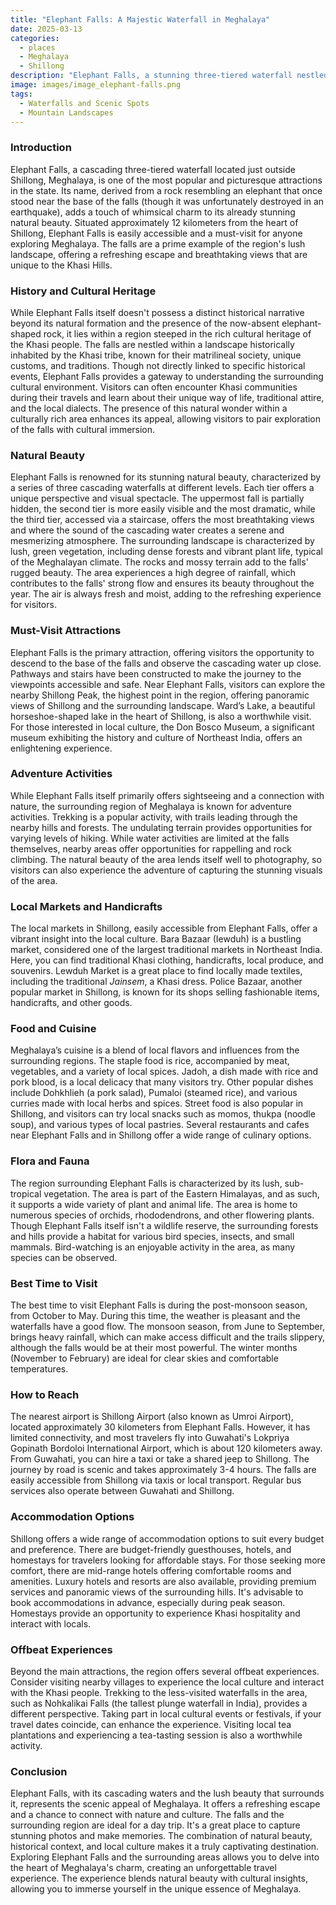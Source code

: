 ```yaml
---
title: "Elephant Falls: A Majestic Waterfall in Meghalaya"
date: 2025-03-13
categories:
  - places
  - Meghalaya
  - Shillong
description: "Elephant Falls, a stunning three-tiered waterfall nestled in the lush green hills of Meghalaya, offers a mesmerizing experience for nature lovers and trekkers alike. Located about 20 km from Shillong, this breathtaking cascade is a must-visit destination that captivates all who venture there."
image: images/image_elephant-falls.png
tags: 
  - Waterfalls and Scenic Spots
  - Mountain Landscapes
---
```



### **Introduction**

Elephant Falls, a cascading three-tiered waterfall located just outside Shillong, Meghalaya, is one of the most popular and picturesque attractions in the state. Its name, derived from a rock resembling an elephant that once stood near the base of the falls (though it was unfortunately destroyed in an earthquake), adds a touch of whimsical charm to its already stunning natural beauty. Situated approximately 12 kilometers from the heart of Shillong, Elephant Falls is easily accessible and a must-visit for anyone exploring Meghalaya. The falls are a prime example of the region's lush landscape, offering a refreshing escape and breathtaking views that are unique to the Khasi Hills.



### **History and Cultural Heritage**

While Elephant Falls itself doesn't possess a distinct historical narrative beyond its natural formation and the presence of the now-absent elephant-shaped rock, it lies within a region steeped in the rich cultural heritage of the Khasi people. The falls are nestled within a landscape historically inhabited by the Khasi tribe, known for their matrilineal society, unique customs, and traditions. Though not directly linked to specific historical events, Elephant Falls provides a gateway to understanding the surrounding cultural environment. Visitors can often encounter Khasi communities during their travels and learn about their unique way of life, traditional attire, and the local dialects. The presence of this natural wonder within a culturally rich area enhances its appeal, allowing visitors to pair exploration of the falls with cultural immersion.

### **Natural Beauty**

Elephant Falls is renowned for its stunning natural beauty, characterized by a series of three cascading waterfalls at different levels. Each tier offers a unique perspective and visual spectacle. The uppermost fall is partially hidden, the second tier is more easily visible and the most dramatic, while the third tier, accessed via a staircase, offers the most breathtaking views and where the sound of the cascading water creates a serene and mesmerizing atmosphere. The surrounding landscape is characterized by lush, green vegetation, including dense forests and vibrant plant life, typical of the Meghalayan climate. The rocks and mossy terrain add to the falls' rugged beauty. The area experiences a high degree of rainfall, which contributes to the falls' strong flow and ensures its beauty throughout the year. The air is always fresh and moist, adding to the refreshing experience for visitors.



### **Must-Visit Attractions**

Elephant Falls is the primary attraction, offering visitors the opportunity to descend to the base of the falls and observe the cascading water up close. Pathways and stairs have been constructed to make the journey to the viewpoints accessible and safe. Near Elephant Falls, visitors can explore the nearby Shillong Peak, the highest point in the region, offering panoramic views of Shillong and the surrounding landscape. Ward’s Lake, a beautiful horseshoe-shaped lake in the heart of Shillong, is also a worthwhile visit. For those interested in local culture, the Don Bosco Museum, a significant museum exhibiting the history and culture of Northeast India, offers an enlightening experience.



### **Adventure Activities**

While Elephant Falls itself primarily offers sightseeing and a connection with nature, the surrounding region of Meghalaya is known for adventure activities. Trekking is a popular activity, with trails leading through the nearby hills and forests. The undulating terrain provides opportunities for varying levels of hiking. While water activities are limited at the falls themselves, nearby areas offer opportunities for rappelling and rock climbing. The natural beauty of the area lends itself well to photography, so visitors can also experience the adventure of capturing the stunning visuals of the area.

### **Local Markets and Handicrafts**

The local markets in Shillong, easily accessible from Elephant Falls, offer a vibrant insight into the local culture. Bara Bazaar (Iewduh) is a bustling market, considered one of the largest traditional markets in Northeast India. Here, you can find traditional Khasi clothing, handicrafts, local produce, and souvenirs. Lewduh Market is a great place to find locally made textiles, including the traditional *Jainsem*, a Khasi dress. Police Bazaar, another popular market in Shillong, is known for its shops selling fashionable items, handicrafts, and other goods.



### **Food and Cuisine**

Meghalaya’s cuisine is a blend of local flavors and influences from the surrounding regions. The staple food is rice, accompanied by meat, vegetables, and a variety of local spices. Jadoh, a dish made with rice and pork blood, is a local delicacy that many visitors try. Other popular dishes include Dohkhlieh (a pork salad), Pumaloi (steamed rice), and various curries made with local herbs and spices. Street food is also popular in Shillong, and visitors can try local snacks such as momos, thukpa (noodle soup), and various types of local pastries. Several restaurants and cafes near Elephant Falls and in Shillong offer a wide range of culinary options.

### **Flora and Fauna**

The region surrounding Elephant Falls is characterized by its lush, sub-tropical vegetation. The area is part of the Eastern Himalayas, and as such, it supports a wide variety of plant and animal life. The area is home to numerous species of orchids, rhododendrons, and other flowering plants. Though Elephant Falls itself isn't a wildlife reserve, the surrounding forests and hills provide a habitat for various bird species, insects, and small mammals. Bird-watching is an enjoyable activity in the area, as many species can be observed.

### **Best Time to Visit**

The best time to visit Elephant Falls is during the post-monsoon season, from October to May. During this time, the weather is pleasant and the waterfalls have a good flow. The monsoon season, from June to September, brings heavy rainfall, which can make access difficult and the trails slippery, although the falls would be at their most powerful. The winter months (November to February) are ideal for clear skies and comfortable temperatures.

### **How to Reach**

The nearest airport is Shillong Airport (also known as Umroi Airport), located approximately 30 kilometers from Elephant Falls. However, it has limited connectivity, and most travelers fly into Guwahati's Lokpriya Gopinath Bordoloi International Airport, which is about 120 kilometers away. From Guwahati, you can hire a taxi or take a shared jeep to Shillong. The journey by road is scenic and takes approximately 3-4 hours. The falls are easily accessible from Shillong via taxis or local transport. Regular bus services also operate between Guwahati and Shillong.



### **Accommodation Options**

Shillong offers a wide range of accommodation options to suit every budget and preference. There are budget-friendly guesthouses, hotels, and homestays for travelers looking for affordable stays. For those seeking more comfort, there are mid-range hotels offering comfortable rooms and amenities. Luxury hotels and resorts are also available, providing premium services and panoramic views of the surrounding hills. It's advisable to book accommodations in advance, especially during peak season. Homestays provide an opportunity to experience Khasi hospitality and interact with locals.

### **Offbeat Experiences**

Beyond the main attractions, the region offers several offbeat experiences. Consider visiting nearby villages to experience the local culture and interact with the Khasi people. Trekking to the less-visited waterfalls in the area, such as Nohkalikai Falls (the tallest plunge waterfall in India), provides a different perspective. Taking part in local cultural events or festivals, if your travel dates coincide, can enhance the experience. Visiting local tea plantations and experiencing a tea-tasting session is also a worthwhile activity.

### **Conclusion**

Elephant Falls, with its cascading waters and the lush beauty that surrounds it, represents the scenic appeal of Meghalaya. It offers a refreshing escape and a chance to connect with nature and culture. The falls and the surrounding region are ideal for a day trip. It's a great place to capture stunning photos and make memories. The combination of natural beauty, historical context, and local culture makes it a truly captivating destination. Exploring Elephant Falls and the surrounding areas allows you to delve into the heart of Meghalaya's charm, creating an unforgettable travel experience. The experience blends natural beauty with cultural insights, allowing you to immerse yourself in the unique essence of Meghalaya.


